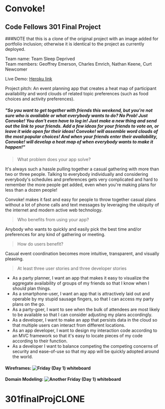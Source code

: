 # Convoke!

## Code Fellows 301 Final Project

###NOTE that this is a clone of the original project with an image added for portfolio inclusion; otherwise it is identical to the project as currently deployed.

Team name: Team Sleep Deprived  
Team members: Geoffrey Emerson, Charles Emrich, Nathan Keene, Curt Newcomer

Live Demo: [Heroku link](https://convoke.herokuapp.com)

Project pitch: An event planning app that creates a heat map of participant availability and word clouds of related topic preferences (such as food choices and activity preferences).

##### "So you want to get together with friends this weekend, but you're not sure who is available or what everybody wants to do? No Prob! ***Just Convoke!*** You don't even have to log in! Just make a new thing and send out the link to your friends. Add a few ideas for your friends to vote on, or leave it wide open for their ideas! Convoke! will assemble word clouds of the most popular choices! And when your friends enter their availability, Convoke! will develop a heat map of when everybody wants to make it happen!"

> What problem does your app solve?

It's always such a hassle pulling together a casual gathering with more than two or three people. Talking to everybody individually and considering everybody's schedules and preferences gets very complicated and hard to remember the more people get added, even when you're making plans for less than a dozen people!

Convoke! makes it fast and easy for people to throw together casual plans without a lot of phone calls and text messages by leveraging the ubiquity of the internet and modern active web technology.

> Who benefits from using your app?

Anybody who wants to quickly and easily pick the best time and/or preferences for any kind of gathering or meeting.

> How do users benefit?

Casual event coordination becomes more intuitive, transparent, and visually pleasing.

> At least three user stories and three developer stories

- As a party planner, I want an app that makes it easy to visualize the aggregate availability of groups of my friends so that I know when I should plan things.
- As a smartphone-user, I want an app that is attractively laid out and operable by my stupid sausage fingers, so that I can access my party plans on the go.
- As a party-goer, I want to see when the bulk of attendees are most likely to be available so that I can consider adjusting my plans accordingly.
- As a developer, I want to make an app that persists data in the cloud so that multiple users can interact from different locations.
- As an app developer, I want to design my interaction code according to an MVC framework so that it's easy to locate pieces of my code according to their function.
- As a developer I want to balance competing the competing concerns of security and ease-of-use so that my app will be quickly adopted around the world.

#### Wireframes: ![Friday (Day 1) whiteboard](https://raw.githubusercontent.com/GeoffreyEmerson/301-final-project/master/projectImages/wireframesConvoke.jpg)

#### Domain Modeling: ![Another Friday (Day 1) whiteboard](https://raw.githubusercontent.com/GeoffreyEmerson/301-final-project/master/projectImages/domainModelConvoke02.jpg)
# 301finalProjCLONE
